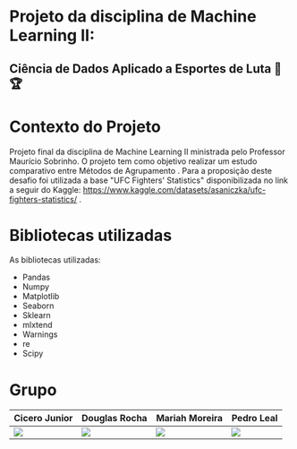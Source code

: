 # Projeto da disciplina de Machine Learning II:

## Ciência de Dados Aplicado a Esportes de Luta 🥊🏆
<h1> Contexto do Projeto </h1>

Projeto final da disciplina de Machine Learning II ministrada pelo Professor Maurício Sobrinho. O projeto tem como objetivo realizar um estudo comparativo entre Métodos de Agrupamento . Para a proposição deste desafio foi utilizada a base "UFC Fighters' Statistics" disponibilizada no link a seguir do Kaggle: https://www.kaggle.com/datasets/asaniczka/ufc-fighters-statistics/ .

<h1> Bibliotecas utilizadas </h1>

As bibliotecas utilizadas:

- Pandas
- Numpy
- Matplotlib
- Seaborn
- Sklearn
- mlxtend
- Warnings
- re
- Scipy


<h1> Grupo </h1>

|   **Cicero Junior**   |  **Douglas Rocha**  |  **Mariah Moreira** |  Pedro Leal |
| ---------------------- | ------------------- | ------------------- | ------------------- |
| <a href="https://www.linkedin.com/in/cicero-vicente-de-melo-junior-122336157/" target="_blank"><img loading="lazy" src="https://img.shields.io/badge/-LinkedIn-%230077B5?style=for-the-badge&logo=linkedin&logoColor=white" target="_blank"></a> | <a href="https://www.linkedin.com/in/douglas-v-rocha/" target="_blank"><img loading="lazy" src="https://img.shields.io/badge/-LinkedIn-%230077B5?style=for-the-badge&logo=linkedin&logoColor=white" target="_blank"></a> | <a href="https://www.linkedin.com/in/mariahmmoreira/" target="_blank"><img loading="lazy" src="https://img.shields.io/badge/-LinkedIn-%230077B5?style=for-the-badge&logo=linkedin&logoColor=white" target="_blank"></a> | <a href="" target="_blank"><img loading="lazy" src="https://img.shields.io/badge/-LinkedIn-%230077B5?style=for-the-badge&logo=linkedin&logoColor=white" target="_blank"></a> | |

